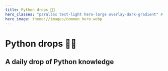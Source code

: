 ```yaml
---
title: Python drops 🐍💧
hero_classes: "parallax text-light hero-large overlay-dark-gradient" # see https://demo.getgrav.org/blog-skeleton/blog/hero-classes
hero_image: theme://images/common_hero.webp
---
```


# Python drops 🐍💧

## A daily drop of Python knowledge

